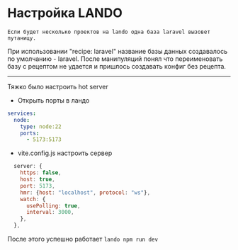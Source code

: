 # Настройка LANDO

`Если будет несколько проектов на lando одна база laravel вызовет путаницу.`

При использовании "recipe: laravel" название базы данных создавалось по умолчанию - laravel. После манипуляций понял что переименовать базу с рецептом не удается и пришлось создавать конфиг без рецепта.

---

Тяжко было настроить hot server

- Открыть порты в ландо

```yml
services:
  node:
    type: node:22
    ports:
      - 5173:5173
```

- vite.config.js настроить сервер

```js
  server: {
    https: false,
    host: true,
    port: 5173,
    hmr: {host: "localhost", protocol: "ws"},
    watch: {
      usePolling: true,
      interval: 3000,
    },
  },
```

После этого успешно работает `lando npm run dev`
